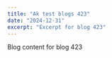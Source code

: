 ```yaml
---
title: "Ak test blogs 423"
date: "2024-12-31"
excerpt: "Excerpt for blog 423"
---
```


Blog content for blog 423